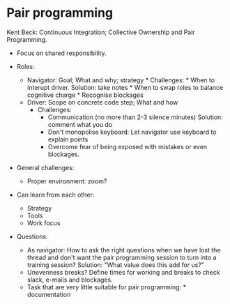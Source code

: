 # Pair programming

Kent Beck: Continuous Integration; Collective Ownership and Pair Programming.

* Focus on shared responsibility.
* Roles:
   * Navigator:
         Goal; What and why; strategy
         * Challenges:
              * When to interupt driver. Solution: take notes
              * When to swap roles to balance cognitive charge
              * Recognise blockages
    * Driver:
          Scope on concrete code step; What and how
         * Challenges:
              * Communication (no more than 2-3 silence minutes) Solution: comment what you do
              * Don't monopolise keyboard: Let navigator use keyboard to explain points
              * Overcome fear of being exposed with mistakes or even blockages.

* General challenges:
     * Proper environment: zoom?

* Can learn from each other:
     * Strategy
     * Tools
     * Work focus

* Questions:
  * As navigator: How to ask the right questions when we have lost the thread and don't want the pair programming session to turn into a training session?
  Solution: "What value does this add for us?"
  * Unevenness breaks?
  Define times for working and breaks to check slack, e-mails and blockages.
  * Task that are very little suitable for pair programming:
          * documentation
